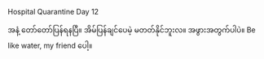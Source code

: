 Hospital Quarantine Day 12

အနံ့ တော်တော်ပြန်ရနပြီ။ အိမ်ပြန်ချင်ပေမဲ့ မတတ်နိုင်ဘူးလ။ အဖွားအတွက်ပါပဲ။ Be like water, my friend ပေါ့။ 
